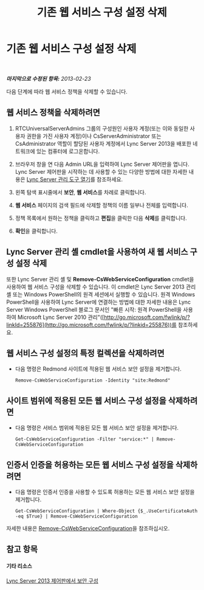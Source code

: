 ﻿---
title: 기존 웹 서비스 구성 설정 삭제
TOCTitle: 기존 웹 서비스 구성 설정 삭제
ms:assetid: c2b96f4c-4b07-48e6-9ca6-55bc0e0cf5a1
ms:mtpsurl: https://technet.microsoft.com/ko-kr/library/Gg182582(v=OCS.15)
ms:contentKeyID: 49304941
ms.date: 08/24/2015
mtps_version: v=OCS.15
ms.translationtype: HT
---

# 기존 웹 서비스 구성 설정 삭제

 

_**마지막으로 수정된 항목:** 2013-02-23_

다음 단계에 따라 웹 서비스 정책을 삭제할 수 있습니다.

## 웹 서비스 정책을 삭제하려면

1.  RTCUniversalServerAdmins 그룹의 구성원인 사용자 계정(또는 이와 동일한 사용자 권한을 가진 사용자 계정)이나 CsServerAdministrator 또는 CsAdministrator 역할이 할당된 사용자 계정에서 Lync Server 2013을 배포한 네트워크에 있는 컴퓨터에 로그온합니다.

2.  브라우저 창을 연 다음 Admin URL을 입력하여 Lync Server 제어판을 엽니다. Lync Server 제어판을 시작하는 데 사용할 수 있는 다양한 방법에 대한 자세한 내용은 [Lync Server 관리 도구 열기](lync-server-2013-open-lync-server-administrative-tools.md)를 참조하세요.

3.  왼쪽 탐색 표시줄에서 **보안**, **웹 서비스**를 차례로 클릭합니다.

4.  **웹 서비스** 페이지의 검색 필드에 삭제할 정책의 이름 일부나 전체를 입력합니다.

5.  정책 목록에서 원하는 정책을 클릭하고 **편집**을 클릭한 다음 **삭제**를 클릭합니다.

6.  **확인**을 클릭합니다.

## Lync Server 관리 셸 cmdlet을 사용하여 새 웹 서비스 구성 설정 삭제

또한 Lync Server 관리 셸 및 **Remove-CsWebServiceConfiguration** cmdlet을 사용하여 웹 서비스 구성을 삭제할 수 있습니다. 이 cmdlet은 Lync Server 2013 관리 셸 또는 Windows PowerShell의 원격 세션에서 실행할 수 있습니다. 원격 Windows PowerShell을 사용하여 Lync Server에 연결하는 방법에 대한 자세한 내용은 Lync Server Windows PowerShell 블로그 문서인 "빠른 시작: 원격 PowerShell을 사용하여 Microsoft Lync Server 2010 관리"([http://go.microsoft.com/fwlink/p/?linkId=255876](http://go.microsoft.com/fwlink/p/?linkid=255876))를 참조하세요.

## 웹 서비스 구성 설정의 특정 컬렉션을 삭제하려면

  - 다음 명령은 Redmond 사이트에 적용된 웹 서비스 보안 설정을 제거합니다.
    
        Remove-CsWebServiceConfiguration -Identity "site:Redmond"

## 사이트 범위에 적용된 모든 웹 서비스 구성 설정을 삭제하려면

  - 다음 명령은 서비스 범위에 적용된 모든 웹 서비스 보안 설정을 제거합니다.
    
        Get-CsWebServiceConfiguration -Filter "service:*" | Remove-CsWebServiceConfiguration

## 인증서 인증을 허용하는 모든 웹 서비스 구성 설정을 삭제하려면

  - 다음 명령은 인증서 인증을 사용할 수 있도록 허용하는 모든 웹 서비스 보안 설정을 제거합니다.
    
        Get-CsWebServiceConfiguration | Where-Object {$_.UseCertificateAuth -eq $True} | Remove-CsWebServiceConfiguration

자세한 내용은 [Remove-CsWebServiceConfiguration](remove-cswebserviceconfiguration.md)을 참조하십시오.

## 참고 항목

#### 기타 리소스

[Lync Server 2013 제어판에서 보안 구성](lync-server-2013-configuring-authentication-in-the-lync-server-control-panel.md)

